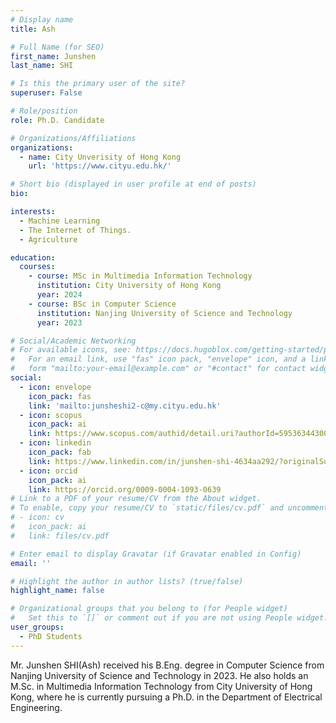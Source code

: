 ```yaml
---
# Display name
title: Ash

# Full Name (for SEO)
first_name: Junshen
last_name: SHI

# Is this the primary user of the site?
superuser: False

# Role/position
role: Ph.D. Candidate

# Organizations/Affiliations
organizations:
  - name: City Unverisity of Hong Kong
    url: 'https://www.cityu.edu.hk/'

# Short bio (displayed in user profile at end of posts)
bio: 

interests:
  - Machine Learning
  - The Internet of Things.
  - Agriculture

education:
  courses:
    - course: MSc in Multimedia Information Technology
      institution: City University of Hong Kong
      year: 2024
    - course: BSc in Computer Science
      institution: Nanjing University of Science and Technology
      year: 2023

# Social/Academic Networking
# For available icons, see: https://docs.hugoblox.com/getting-started/page-builder/#icons
#   For an email link, use "fas" icon pack, "envelope" icon, and a link in the
#   form "mailto:your-email@example.com" or "#contact" for contact widget.
social:
  - icon: envelope
    icon_pack: fas
    link: 'mailto:junsheshi2-c@my.cityu.edu.hk'
  - icon: scopus
    icon_pack: ai
    link: https://www.scopus.com/authid/detail.uri?authorId=59536344300
  - icon: linkedin
    icon_pack: fab
    link: https://www.linkedin.com/in/junshen-shi-4634aa292/?originalSubdomain=hk  
  - icon: orcid
    icon_pack: ai
    link: https://orcid.org/0009-0004-1093-0639
# Link to a PDF of your resume/CV from the About widget.
# To enable, copy your resume/CV to `static/files/cv.pdf` and uncomment the lines below.
# - icon: cv
#   icon_pack: ai
#   link: files/cv.pdf

# Enter email to display Gravatar (if Gravatar enabled in Config)
email: ''

# Highlight the author in author lists? (true/false)
highlight_name: false

# Organizational groups that you belong to (for People widget)
#   Set this to `[]` or comment out if you are not using People widget.
user_groups:
  - PhD Students
---
```


Mr. Junshen SHI(Ash) received his B.Eng. degree in Computer Science from Nanjing University of Science and Technology in 2023. He also holds an M.Sc. in Multimedia Information Technology from City University of Hong Kong, where he is currently pursuing a Ph.D. in the Department of Electrical Engineering.
